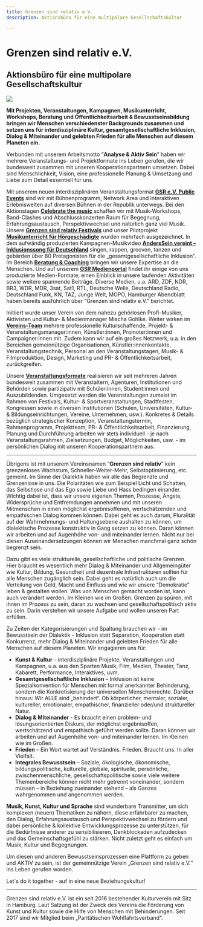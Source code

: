 ```yaml
---
title: Grenzen sind relativ e.V.
description: Aktionsbüro für eine multipolare Gesellschaftskultur

---
```

# Grenzen sind relativ e.V.

## Aktionsbüro für eine multipolare Gesellschaftskultur

![](/media/2022/05/banner_web_banner-startseite.jpg)

**Mit Projekten, Veranstaltungen, Kampagnen, Musikunterricht, Workshops, Beratung und Öffentlichkeitsarbeit & Bewusstseinsbildung bringen wir Menschen verschiedenster Backgrounds zusammen und setzen uns für interdisziplinäre Kultur, gesamtgesellschaftliche Inklusion, Dialog & Miteinander und gelebten Frieden für alle Menschen auf diesem Planeten ein.**

Verbunden mit unserem Arbeitsmotto “**Analyse & Aktiv Sein**” haben wir mehrere Veranstaltungs- und Projektformate ins Leben gerufen, die wir bundesweit zusammen mit unseren Kooperationspartnern umsetzen. Dabei sind Menschlichkeit, Vision, eine professionelle Planung & Umsetzung und Liebe zum Detail essentiell für uns.

Mit unserem neuen interdisziplinären Veranstaltungsformat [**GSR e.V. Public Events**](https://www.grenzensindrelativ.de/aktivitaeten/projekte-und-veranstaltungen/veranstaltungsformate-fuer-dein-event/support-inklusion) sind wir mit Bühnenprogramm, Network Area und interaktiven Erlebniswelten auf diversen Bühnen in der Republik unterwegs. Bei den Aktionstagen [**Celebrate the music**](https://www.grenzensindrelativ.de/aktivitaeten/projekte-und-veranstaltungen/celebrate-the-music/allgemeine-infos-erlebnistage-inklusion) schaffen wir mit Musik-Workshops, Band-Clashes und Abschlusskonzerten Raum für Begegnung, Erfahrungsaustausch, Perspektivwechsel und natürlich ganz viel Musik. Unsere [**Grenzen sind relativ Festivals**](https://www.grenzensindrelativ.de/aktivitaeten/projekte-und-veranstaltungen/veranstaltungsformate-fuer-dein-event/review-grenzen-sind-relativ-festivals-2017-2019) und unser Pilotprojekt [**Musikunterricht für Hörgeschädigte**](https://www.grenzensindrelativ.de/aktivitaeten/musikunterricht-workshops-coaching/musikunterricht-fuer-hoergeschaedigte/worum-geht-es-musikunterricht-fur-horgeschadigte) wurden mehrfach ausgezeichnet. In dem aufwändig produzierten Kampagnen-Musikvideo [**AndersSein vereint – Inklusionssong für Deutschland**](https://www.grenzensindrelativ.de/aktivitaeten/kampagnen-musikvideos/anderssein-vereint/asv-projektinfo) singen, rappen, grooven, tanzen und gebärden über 80 Protagonisten für die „gesamtgesellschaftliche Inklusion“. Im Bereich [**Beratung & Coaching**](https://www.grenzensindrelativ.de/aktivitaeten/musikunterricht-workshops-coaching/beratung-und-coaching) bringen wir unsere Expertise an die Menschen. Und auf unserem [**GSR Medienportal**](https://www.grenzensindrelativ.de/aktivitaeten/gsr-medienportal/gsr-medienportal) findet ihr einige von uns produzierte Medien-Formate, einen Einblick in unsere laufenden Aktivitäten sowie weitere spannende Beiträge. Diverse Medien, u.a. ARD, ZDF, NDR, BR3, WDR, MDR, 3sat, Sat1, RTL, Deutsche Welle, Deutschland Radio, Deutschland Funk, KN, TAZ, Junge Welt, MOPO, Hamburger Abendblatt haben bereits ausführlich über "Grenzen sind relativ e.V." berichtet.

Initiiert wurde unser Verein von dem nahezu gehörlosen Profi-Musiker, Aktivisten und Kultur- & Medienmanager Mischa Gohlke. Weiter wirken im[ **Vereins-Team**](https://www.grenzensindrelativ.de/ueber-uns/das-team/alle) mehrere professionelle Kulturschaffende, Projekt- & Veranstaltungsmanager:innen, Künstler:innen, Promoter:innen und Campaigner:innen mit. Zudem kann wir auf ein großes Netzwerk, u.a. in den Bereichen gemeinnützige Organisationen, Künstler:innenkontakte, Veranstaltungstechnik, Personal an den Veranstaltungstagen, Musik- & Filmproduktion, Design, Marketing und PR- & Öffentlichkeitsarbeit, zurückgreifen.

Unsere [**Veranstaltungsformate**](https://www.grenzensindrelativ.de/aktivitaeten/projekte-und-veranstaltungen/veranstaltungsformate-fuer-dein-event/infos-veranstaltungsformate-fur-dein-event) realisieren wir seit mehreren Jahren bundesweit zusammen mit Veranstaltern, Agenturen, Institutionen und Behörden sowie partizipativ mit Schüler:innen, Student:innen und Auszubildenden. Umgesetzt werden die Veranstaltungen zumeist im Rahmen von Festivals, Kultur- & Sportveranstaltungen, Stadtfesten, Kongressen sowie in diversen Institutionen (Schulen, Universitäten, Kultur- & Bildungseinrichtungen, Vereine, Unternehmen, usw.). Konkretes & Details bezüglich strategischer Konzeption, Veranstaltungstermin, Rahmenprogramm, Projektteam, PR- & Öffentlichkeitsarbeit, Finanzierung, Planung und Durchführung arbeiten wir stets individuell - je nach Veranstaltungsrahmen, Zielsetzungen, Budget, Möglichkeiten, usw. - im persönlichen Dialog mit unseren Kooperationspartnern aus.

***

Übrigens ist mit unserem Vereinsnamen “**Grenzen sind relativ**” kein grenzenloses Wachstum, Schneller-Weiter-Mehr, Selbstoptimierung, etc. gemeint. Im Sinne der Dialektik haben wir alle das Begrenzte und Grenzenlose in uns. Die Polaritäten wie zum Beispiel Licht und Schatten, das Selbstlose und das Ego sowie Liebe und Hass bedingen einander. Wichtig dabei ist, dass wir unsere eigenen Themen, Prozesse, Ängste, Widersprüche und Entfremdungen annehmen und mit unseren Mitmenschen in einen möglichst ergebnisoffenen, wertschätzenden und empathischen Dialog kommen können. Dabei geht es auch darum, Pluralität auf der Wahrnehmungs- und Haltungsebene aushalten zu können, um dialektische Prozesse konstruktiv in Gang setzen zu können. Daran können wir arbeiten und auf Augenhöhe von- und miteinander lernen. Nicht nur bei diesen Auseinandersetzungen können wir Menschen manchmal ganz schön begrenzt sein.

Dazu gibt es viele strukturelle, gesellschaftliche und politische Grenzen. Hier braucht es wesentlich mehr Dialog & Miteinander und Allgemeingüter wie Kultur, Bildung, Gesundheit und dezentrale Infrastrukturen sollten für alle Menschen zugänglich sein. Dabei geht es natürlich auch um die Verteilung von Geld, Macht und Einfluss und wie wir unsere “Demokratie” leben & gestalten wollen. Was von Menschen gemacht worden ist, kann auch verändert werden. Im Kleinen wie im Großen. Grenzen zu spüren, mit ihnen im Prozess zu sein, daran zu wachsen und gesellschaftspolitisch aktiv zu sein. Darin verstehen wir unsere Aufgabe und wollen unseren Part erfüllen.

Zu Zeiten der Kategorisierungen und Spaltung brauchen wir - im Bewusstsein der Dialektik - Inklusion statt Separation, Kooperation statt Konkurrenz, mehr Dialog & Miteinander und gelebten Frieden für alle Menschen auf diesem Planeten. Wir engagieren uns für:

* **Kunst & Kultur** – interdisziplinäre Projekte, Veranstaltungen und Kampagnen, u.a. aus den Sparten Musik, Film, Medien, Theater, Tanz, Kabarett, Performance, Interaktives, uvm.
* **Gesamtgesellschaftliche Inklusion** – Inklusion ist keine Spezialkonvention für Menschen mit formal anerkannter Behinderung, sondern die Konkretisierung der universellen Menschenrechte. Darüber hinaus: Wir ALLE sind „behindert“. Ob körperlicher, mentaler, sozialer, kultureller, emotionaler, empathischer, finanzieller oder/und struktureller Natur.
* **Dialog & Miteinander** - Es braucht einen problem- und lösungsorientierten Diskurs, der möglichst ergebnisoffen, wertschätzend und empathisch geführt werden sollte. Daran können wir arbeiten und auf Augenhöhe von- und miteinander lernen. Im Kleinen wie im Großen.
* **Frieden** – Ein Wort wartet auf Verständnis. Frieden. Braucht uns. In aller Vielfalt.
* **Integrales Bewusstsein** – Soziale, ökologische, ökonomische, bildungspolitische, kulturelle, globale, spirituelle, persönliche, zwischenmenschliche, gesellschaftspolitische sowie viele weitere Themenbereiche können nicht mehr getrennt voneinander, sondern müssen – in Beziehung zueinander stehend – als Ganzes wahrgenommen und angenommen werden.

**Musik, Kunst, Kultur und Sprache** sind wunderbare Transmitter, um sich komplexen (neuen) Thematiken zu nähern, diese erfahrbarer zu machen, den Dialog, Erfahrungsaustausch und Perspektivwechsel zu fördern und dabei persönliche & kollektive Entwicklungsprozesse zu unterstützen, für die Bedürfnisse anderer zu sensibilisieren, Denkblockaden aufzudecken und das Gemeinschaftsgefühl zu stärken. Nicht zuletzt geht es einfach um Musik, Kultur und Begegnungen.

Um diesen und anderen Bewusstseinsprozessen eine Plattform zu geben und AKTIV zu sein, ist der gemeinnützige Verein „Grenzen sind relativ e.V.“ ins Leben gerufen worden.

Let´s do it together - auf in eine neue Beziehungskultur!

***

Grenzen sind relativ e.V. ist ein seit 2016 bestehender Kulturverein mit Sitz in Hamburg. Laut Satzung ist der Zweck des Vereins die Förderung von Kunst und Kultur sowie die Hilfe von Menschen mit Behinderungen. Seit 2017 sind wir Mitglied beim „Paritätischen Wohlfahrtsverband“.